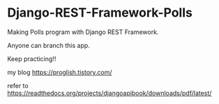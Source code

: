 # Django-REST-Framework-Polls

Making Polls program with Django REST Framework.

Anyone can branch this app.

Keep practicing!!

my blog 
https://proglish.tistory.com/

refer to https://readthedocs.org/projects/djangoapibook/downloads/pdf/latest/
